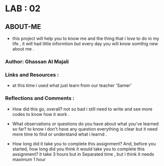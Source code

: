 # LAB : 02 
## ABOUT-ME

* this project will help you to know me and the thing that i love to do in my life , it will had  little informtion but every day you will know somthig new about me .

### Author: Ghassan Al Majali

### Links and Resources :

- at this time i used what just learn from our teacher 'Samer'

### Reflections and Comments :

- How did this go, overall?
not so bad i still need to write and see more codes to know how it work .

- What observations or questions do you have about what you’ve learned so far?
to know i don't have any question everything is clear but it need more time to find or understand what i learnd .

- How long did it take you to complete this assignment? And, before you started, how long did you think it would take you to complete this assignment?
it take 3 hours but in Separated time , but i think it needs maximum 1 hour



